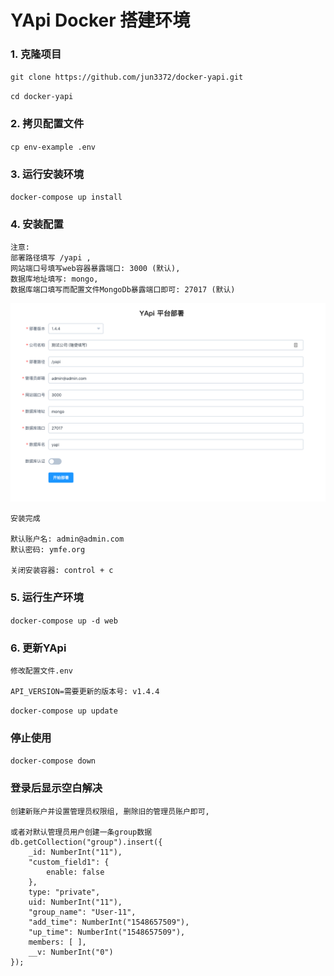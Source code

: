 
# YApi Docker 搭建环境


### 1. 克隆项目
  `git clone https://github.com/jun3372/docker-yapi.git`

  `cd docker-yapi`

### 2. 拷贝配置文件
  `cp env-example .env`

### 3. 运行安装环境
  `docker-compose up install`

### 4. 安装配置
    注意:
    部署路径填写 /yapi ,
    网站端口号填写web容器暴露端口: 3000 (默认),
    数据库地址填写: mongo,
    数据库端口填写而配置文件MongoDb暴露端口即可: 27017 (默认)

  ![安装配置图](./images/WX20190128-142333.png)

    安装完成

    默认账户名: admin@admin.com
    默认密码: ymfe.org

    关闭安装容器: control + c


### 5. 运行生产环境
  `docker-compose up -d web`

### 6. 更新YApi
    修改配置文件.env

    API_VERSION=需要更新的版本号: v1.4.4

  `docker-compose up update`

### 停止使用
  `docker-compose down`

### 登录后显示空白解决
    创建新账户并设置管理员权限组, 删除旧的管理员账户即可,

    或者对默认管理员用户创建一条group数据
    db.getCollection("group").insert({
        _id: NumberInt("11"),
        "custom_field1": {
            enable: false
        },
        type: "private",
        uid: NumberInt("11"),
        "group_name": "User-11",
        "add_time": NumberInt("1548657509"),
        "up_time": NumberInt("1548657509"),
        members: [ ],
        __v: NumberInt("0")
    });
